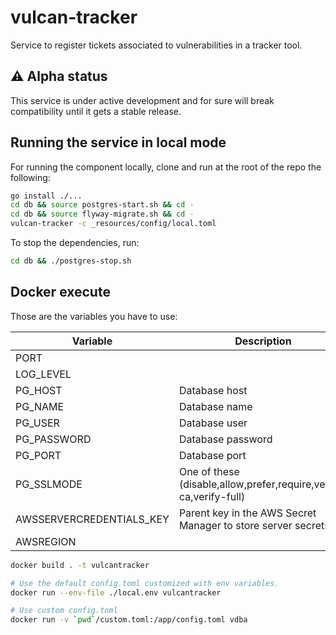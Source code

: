 # vulcan-tracker

Service to register tickets associated to vulnerabilities in a tracker tool.

## ⚠️ Alpha status

This service is under active development and for sure will break compatibility until it gets a stable release.


## Running the service in local mode

For running the component locally, clone and run at the root of the repo the following:

```bash
go install ./...
cd db && source postgres-start.sh && cd -
cd db && source flyway-migrate.sh && cd -
vulcan-tracker -c _resources/config/local.toml
```

To stop the dependencies, run:
```bash
cd db && ./postgres-stop.sh
```

## Docker execute

Those are the variables you have to use:

|Variable|Description|Sample|
|---|---|---|
|PORT||8080|
|LOG_LEVEL||error|
|PG_HOST|Database host|localhost|
|PG_NAME|Database name|vulnerabilitydb|
|PG_USER|Database user|vulnerabilitydb|
|PG_PASSWORD|Database password|vulnerabilitydb|
|PG_PORT|Database port|5432|
|PG_SSLMODE|One of these (disable,allow,prefer,require,verify-ca,verify-full)|disable|
|AWSSERVERCREDENTIALS_KEY|Parent key in the AWS Secret Manager to store server secrets|/vulcan/k8s/tracker/jira/|
|AWSREGION||eu-west-1|



```bash
docker build . -t vulcantracker

# Use the default config.toml customized with env variables.
docker run --env-file ./local.env vulcantracker

# Use custom config.toml
docker run -v `pwd`/custom.toml:/app/config.toml vdba
```
